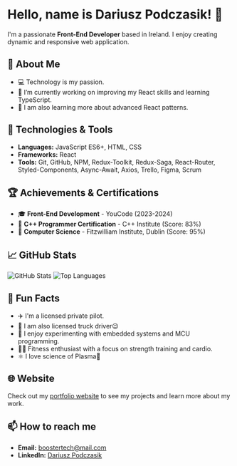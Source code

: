 # Hello, name is Dariusz Podczasik! 👋
I'm a passionate **Front-End Developer** based in Ireland. I enjoy creating dynamic and responsive web application.

## 🚀 About Me
- 💻 Technology is my passion.
- 🔭 I’m currently working on improving my React skills and learning TypeScript.
- 🌱 I am also learning more about advanced React patterns.


## 🔧 Technologies & Tools
- **Languages:** JavaScript ES6+, HTML, CSS
- **Frameworks:** React
- **Tools:** Git, GitHub, NPM, Redux-Toolkit, Redux-Saga, React-Router, Styled-Components, Async-Await, Axios, Trello, Figma, Scrum

## 🏆 Achievements & Certifications
- 🎓 **Front-End Development** - YouCode (2023-2024)
- 🥇 **C++ Programmer Certification** - C++ Institute (Score: 83%)
- 🌟 **Computer Science** - Fitzwilliam Institute, Dublin (Score: 95%)

## 📈 GitHub Stats
![GitHub Stats](https://github-readme-stats.vercel.app/api?username=BoosterTech&show_icons=true&theme=radical)
![Top Languages](https://github-readme-stats.vercel.app/api/top-langs/?username=BoosterTech&layout=compact&theme=radical)

<!--## 📝 Recent Blog Posts
- [Understanding Flexbox: A Guide for Beginners](https://yourblog.com/understanding-flexbox)
- [Introduction to React Hooks](https://yourblog.com/introduction-to-react-hooks)
- [Getting Started with STM32 Nucleo-64](https://yourblog.com/stm32-nucleo-64)-->

## 🎉 Fun Facts
- ✈️ I'm a licensed private pilot.
- 🚛 I am also licensed truck driver😉 
- 🚀 I enjoy experimenting with embedded systems and MCU programming.
- 🏋️‍♂️ Fitness enthusiast with a focus on strength training and cardio.
- ⚛️ I love science of Plasma🙂

## 🌐 Website
Check out my [portfolio website](https://boostertech.github.io/Front-End-Dev-Portfolio/) to see my projects and learn more about my work.

## 📫 How to reach me
- **Email:** boostertech@mail.com
- **LinkedIn:** [Dariusz Podczasik](http://www.linkedin.com/in/Dariusz-Podczasik)
  



